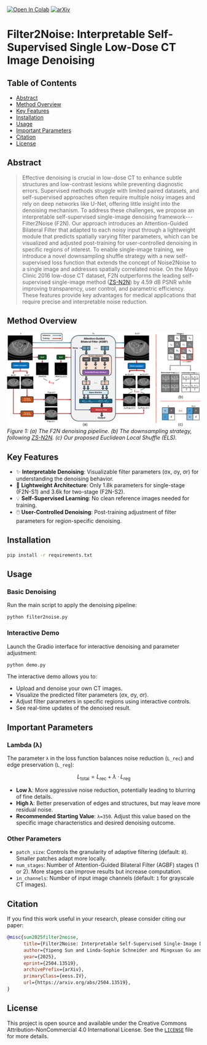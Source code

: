[![Open In Colab](https://colab.research.google.com/assets/colab-badge.svg)](https://colab.research.google.com/drive/13bIhK2inxzjLfUUoLoltnAodFKb_YzXb?usp=sharing) [![arXiv](https://img.shields.io/badge/arXiv-2504.13519-b31b1b.svg)](https://arxiv.org/abs/2504.13519)

# Filter2Noise: Interpretable Self-Supervised Single Low-Dose CT Image Denoising

<!-- Optional: Add a Table of Contents here if desired -->

## Table of Contents
- [Abstract](#abstract)
- [Method Overview](#method-overview)
- [Key Features](#key-features)
- [Installation](#installation)
- [Usage](#usage)
- [Important Parameters](#important-parameters)
- [Citation](#citation)
- [License](#license)


## Abstract

>Effective denoising is crucial in low-dose CT to enhance subtle structures and low-contrast lesions while preventing diagnostic errors. Supervised methods struggle with limited paired datasets, and self-supervised approaches often require multiple noisy images and rely on deep networks like U-Net, offering little insight into the denoising mechanism. To address these challenges, we propose an interpretable self-supervised single-image denoising framework---Filter2Noise (F2N). Our approach introduces an Attention-Guided Bilateral Filter that adapted to each noisy input through a lightweight module that predicts spatially varying filter parameters, which can be visualized and adjusted post-training for user-controlled denoising in specific regions of interest. To enable single-image training, we introduce a novel downsampling shuffle strategy with a new self-supervised loss function that extends the concept of Noise2Noise to a single image and addresses spatially correlated noise. On the Mayo Clinic 2016 low-dose CT dataset, F2N outperforms the leading self-supervised single-image method ([ZS-N2N](https://openaccess.thecvf.com/content/CVPR2023/papers/Mansour_Zero-Shot_Noise2Noise_Efficient_Image_Denoising_Without_Any_Data_CVPR_2023_paper.pdf)) by 4.59 dB PSNR while improving transparency, user control, and parametric efficiency. These features provide key advantages for medical applications that require precise and interpretable noise reduction.

## Method Overview

![Method Overview](method.png)
*Figure 1: (a) The F2N denoising pipeline. (b) The downsampling strategy, following [ZS-N2N](https://openaccess.thecvf.com/content/CVPR2023/papers/Mansour_Zero-Shot_Noise2Noise_Efficient_Image_Denoising_Without_Any_Data_CVPR_2023_paper.pdf). (c) Our proposed Euclidean Local Shuffle (ELS).*

## Key Features

-   ✨ **Interpretable Denoising**: Visualizable filter parameters (σx, σy, σr) for understanding the denoising behavior.
-   🚀 **Lightweight Architecture**: Only 1.8k parameters for single-stage (F2N-S1) and 3.6k for two-stage (F2N-S2).
-   💡 **Self-Supervised Learning**: No clean reference images needed for training.
-   🖱️ **User-Controlled Denoising**: Post-training adjustment of filter parameters for region-specific denoising.

## Installation

```bash
pip install -r requirements.txt
```

## Usage

### Basic Denoising

Run the main script to apply the denoising pipeline:

```bash
python filter2noise.py
```

### Interactive Demo

Launch the Gradio interface for interactive denoising and parameter adjustment:

```bash
python demo.py
```

The interactive demo allows you to:

-   Upload and denoise your own CT images.
-   Visualize the predicted filter parameters (σx, σy, σr).
-   Adjust filter parameters in specific regions using interactive controls.
-   See real-time updates of the denoised result.

## Important Parameters

### Lambda (λ)

The parameter `λ` in the loss function balances noise reduction (`L_rec`) and edge preservation (`L_reg`):

```math
L_\text{total} = L_\text{rec} + \lambda \cdot L_\text{reg}
```

-   **Low λ**: More aggressive noise reduction, potentially leading to blurring of fine details.
-   **High λ**: Better preservation of edges and structures, but may leave more residual noise.
-   **Recommended Starting Value**: `λ=350`. Adjust this value based on the specific image characteristics and desired denoising outcome.

### Other Parameters

-   `patch_size`: Controls the granularity of adaptive filtering (default: `8`). Smaller patches adapt more locally.
-   `num_stages`: Number of Attention-Guided Bilateral Filter (AGBF) stages (1 or 2). More stages can improve results but increase computation.
-   `in_channels`: Number of input image channels (default: `1` for grayscale CT images).

## Citation

If you find this work useful in your research, please consider citing our paper:

```bibtex
@misc{sun2025filter2noise,
      title={Filter2Noise: Interpretable Self-Supervised Single-Image Denoising for Low-Dose CT with Attention-Guided Bilateral Filtering}, 
      author={Yipeng Sun and Linda-Sophie Schneider and Mingxuan Gu and Siyuan Mei and Chengze Ye and Fabian Wagner and Siming Bayer and Andreas Maier},
      year={2025},
      eprint={2504.13519},
      archivePrefix={arXiv},
      primaryClass={eess.IV},
      url={https://arxiv.org/abs/2504.13519}, 
}
```

## License

This project is open source and available under the Creative Commons Attribution-NonCommercial 4.0 International License. See the [`LICENSE`](LICENSE) file for more details.
